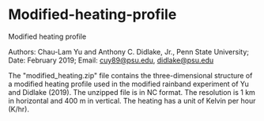 # Modified-heating-profile
Modified heating profile

Authors: Chau-Lam Yu and Anthony C. Didlake, Jr., Penn State University;
Date: February 2019; Email: cuy89@psu.edu, didlake@psu.edu

   The "modified_heating.zip" file contains the three-dimensional structure of a modified heating profile used in the modified rainband experiment of Yu and Didlake (2019). The unzipped file is in NC format. The resolution is 1 km in horizontal and 400 m in vertical. The heating has a unit of Kelvin per hour (K/hr). 
